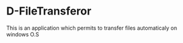 # D-FileTransferor
This is an application which permits to transfer files automaticaly on windows O.S
